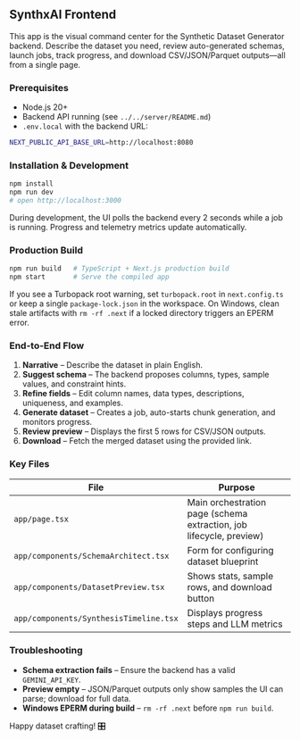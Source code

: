 ## SynthxAI Frontend

This app is the visual command center for the Synthetic Dataset Generator backend. Describe the dataset you need, review auto-generated schemas, launch jobs, track progress, and download CSV/JSON/Parquet outputs—all from a single page.

### Prerequisites

- Node.js 20+
- Backend API running (see `../../server/README.md`)
- `.env.local` with the backend URL:

```bash
NEXT_PUBLIC_API_BASE_URL=http://localhost:8080
```

### Installation & Development

```bash
npm install
npm run dev
# open http://localhost:3000
```

During development, the UI polls the backend every 2 seconds while a job is running. Progress and telemetry metrics update automatically.

### Production Build

```bash
npm run build   # TypeScript + Next.js production build
npm start       # Serve the compiled app
```

If you see a Turbopack root warning, set `turbopack.root` in `next.config.ts` or keep a single `package-lock.json` in the workspace. On Windows, clean stale artifacts with `rm -rf .next` if a locked directory triggers an EPERM error.

### End-to-End Flow

1. **Narrative** – Describe the dataset in plain English.
2. **Suggest schema** – The backend proposes columns, types, sample values, and constraint hints.
3. **Refine fields** – Edit column names, data types, descriptions, uniqueness, and examples.
4. **Generate dataset** – Creates a job, auto-starts chunk generation, and monitors progress.
5. **Review preview** – Displays the first 5 rows for CSV/JSON outputs.
6. **Download** – Fetch the merged dataset using the provided link.

### Key Files

| File | Purpose |
| --- | --- |
| `app/page.tsx` | Main orchestration page (schema extraction, job lifecycle, preview) |
| `app/components/SchemaArchitect.tsx` | Form for configuring dataset blueprint |
| `app/components/DatasetPreview.tsx` | Shows stats, sample rows, and download button |
| `app/components/SynthesisTimeline.tsx` | Displays progress steps and LLM metrics |

### Troubleshooting

- **Schema extraction fails** – Ensure the backend has a valid `GEMINI_API_KEY`.
- **Preview empty** – JSON/Parquet outputs only show samples the UI can parse; download for full data.
- **Windows EPERM during build** – `rm -rf .next` before `npm run build`.

Happy dataset crafting! 🎛️
